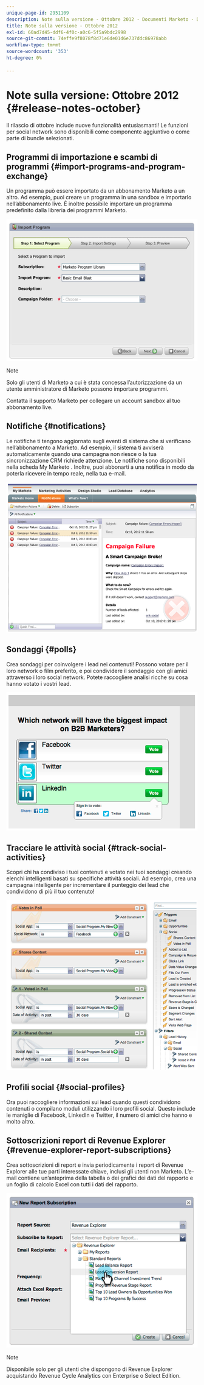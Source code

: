 ```yaml
---
unique-page-id: 2951109
description: Note sulla versione - Ottobre 2012 - Documenti Marketo - Documentazione del prodotto
title: Note sulla versione - Ottobre 2012
exl-id: 60ad7d45-ddf6-4f0c-a0c6-5f5a9bdc2998
source-git-commit: 74effe9f8078f8d71e6de01d6e737ddc86978abb
workflow-type: tm+mt
source-wordcount: '353'
ht-degree: 0%

---
```


# Note sulla versione: Ottobre 2012 {#release-notes-october}

Il rilascio di ottobre include nuove funzionalità entusiasmanti! Le funzioni per social network sono disponibili come componente aggiuntivo o come parte di bundle selezionati.

## Programmi di importazione e scambi di programmi {#import-programs-and-program-exchange}

Un programma può essere importato da un abbonamento Marketo a un altro. Ad esempio, puoi creare un programma in una sandbox e importarlo nell’abbonamento live. È inoltre possibile importare un programma predefinito dalla libreria dei programmi Marketo.

![](assets/image2014-9-23-10-3a46-3a42.png)

>[!NOTE]
>
>Solo gli utenti di Marketo a cui è stata concessa l’autorizzazione da un utente amministratore di Marketo possono importare programmi.
>
>Contatta il supporto Marketo per collegare un account sandbox al tuo abbonamento live.

## Notifiche {#notifications}

Le notifiche ti tengono aggiornato sugli eventi di sistema che si verificano nell’abbonamento a Marketo. Ad esempio, il sistema ti avviserà automaticamente quando una campagna non riesce o la tua sincronizzazione CRM richiede attenzione. Le notifiche sono disponibili nella scheda My Marketo . Inoltre, puoi abbonarti a una notifica in modo da poterla ricevere in tempo reale, nella tua e-mail.

![](assets/image2014-9-23-10-3a46-3a53.png)

## Sondaggi {#polls}

Crea sondaggi per coinvolgere i lead nei contenuti! Possono votare per il loro network o film preferito, e poi condividere il sondaggio con gli amici attraverso i loro social network. Potete raccogliere analisi ricche su cosa hanno votato i vostri lead.

![](assets/image2014-9-23-10-3a47-3a6.png)

## Tracciare le attività social {#track-social-activities}

Scopri chi ha condiviso i tuoi contenuti e votato nei tuoi sondaggi creando elenchi intelligenti basati su specifiche attività sociali. Ad esempio, crea una campagna intelligente per incrementare il punteggio dei lead che condividono di più il tuo contenuto!

![](assets/image2014-9-23-10-3a47-3a20.png)

## Profili social {#social-profiles}

Ora puoi raccogliere informazioni sui lead quando questi condividono contenuti o compilano moduli utilizzando i loro profili social. Questo include le maniglie di Facebook, LinkedIn e Twitter, il numero di amici che hanno e molto altro.

## Sottoscrizioni report di Revenue Explorer {#revenue-explorer-report-subscriptions}

Crea sottoscrizioni di report e invia periodicamente i report di Revenue Explorer alle tue parti interessate chiave, inclusi gli utenti non Marketo. L’e-mail contiene un’anteprima della tabella o dei grafici dei dati del rapporto e un foglio di calcolo Excel con tutti i dati del rapporto.

![](assets/image2014-9-23-10-3a47-3a33.png)

>[!NOTE]
>
>Disponibile solo per gli utenti che dispongono di Revenue Explorer acquistando Revenue Cycle Analytics con Enterprise o Select Edition.
